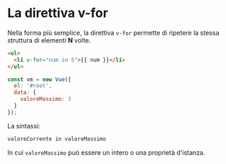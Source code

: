 # La direttiva v-for

Nella forma più semplice, la direttiva `v-for` permette di ripetere la stessa struttura di elementi **N** volte. 

```html
<ul>
  <li v-for="num in 5">{{ num }}</li>
</ul>
```

```javascript
const vm = new Vue({
  el: '#root',
  data: {
    valoreMassimo: 3
  }
});
```

La sintassi:

```bash
valoreCorrente in valoreMassimo
```

In cui `valoreMassimo` può essere un intero o una proprietà d'istanza.

